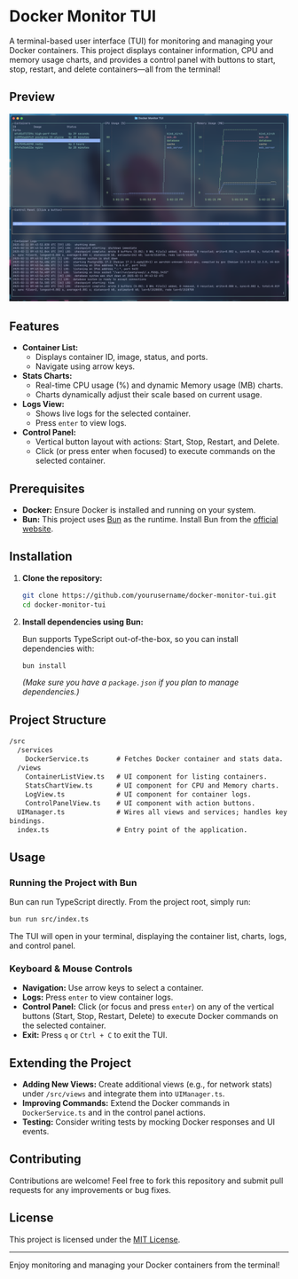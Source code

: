 # Docker Monitor TUI

A terminal-based user interface (TUI) for monitoring and managing your Docker containers. This project displays container information, CPU and memory usage charts, and provides a control panel with buttons to start, stop, restart, and delete containers—all from the terminal!

## Preview
![Docker TUI Preview](./previews/example.png)

## Features

- **Container List:**
  - Displays container ID, image, status, and ports.
  - Navigate using arrow keys.
- **Stats Charts:**
  - Real-time CPU usage (%) and dynamic Memory usage (MB) charts.
  - Charts dynamically adjust their scale based on current usage.
- **Logs View:**
  - Shows live logs for the selected container.
  - Press `enter` to view logs.
- **Control Panel:**
  - Vertical button layout with actions: Start, Stop, Restart, and Delete.
  - Click (or press enter when focused) to execute commands on the selected container.

## Prerequisites

- **Docker:** Ensure Docker is installed and running on your system.
- **Bun:** This project uses [Bun](https://bun.sh) as the runtime. Install Bun from the [official website](https://bun.sh/).

## Installation

1. **Clone the repository:**

   ```bash
   git clone https://github.com/yourusername/docker-monitor-tui.git
   cd docker-monitor-tui
   ```

2. **Install dependencies using Bun:**

   Bun supports TypeScript out-of-the-box, so you can install dependencies with:

   ```bash
   bun install
   ```

   *(Make sure you have a `package.json` if you plan to manage dependencies.)*

## Project Structure

```
/src
  /services
    DockerService.ts       # Fetches Docker container and stats data.
  /views
    ContainerListView.ts   # UI component for listing containers.
    StatsChartView.ts      # UI component for CPU and Memory charts.
    LogView.ts             # UI component for container logs.
    ControlPanelView.ts    # UI component with action buttons.
  UIManager.ts             # Wires all views and services; handles key bindings.
  index.ts                 # Entry point of the application.
```

## Usage

### Running the Project with Bun

Bun can run TypeScript directly. From the project root, simply run:

```bash
bun run src/index.ts
```

The TUI will open in your terminal, displaying the container list, charts, logs, and control panel.

### Keyboard & Mouse Controls

- **Navigation:** Use arrow keys to select a container.
- **Logs:** Press `enter` to view container logs.
- **Control Panel:** Click (or focus and press `enter`) on any of the vertical buttons (Start, Stop, Restart, Delete) to execute Docker commands on the selected container.
- **Exit:** Press `q` or `Ctrl + C` to exit the TUI.

## Extending the Project

- **Adding New Views:** Create additional views (e.g., for network stats) under `/src/views` and integrate them into `UIManager.ts`.
- **Improving Commands:** Extend the Docker commands in `DockerService.ts` and in the control panel actions.
- **Testing:** Consider writing tests by mocking Docker responses and UI events.

## Contributing

Contributions are welcome! Feel free to fork this repository and submit pull requests for any improvements or bug fixes.

## License

This project is licensed under the [MIT License](LICENSE).

---

Enjoy monitoring and managing your Docker containers from the terminal!

